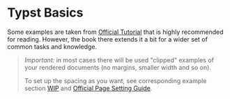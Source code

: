 # Typst Basics

Some examples are taken from [Official Tutorial](https://typst.app/docs/tutorial/) that is highly recommended for reading. However, the book there extends it a bit for a wider set of common tasks and knowledge.

> _Important:_ in most cases there will be used "clipped" examples of your rendered documents (no margins, smaller width and so on). 
> 
> To set up the spacing as you want, see corresponding example section [WIP]() and [Official Page Setting Guide](https://typst.app/docs/guides/page-setup-guide/).